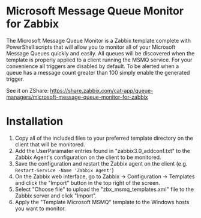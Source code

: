 # Microsoft Message Queue Monitor for Zabbix
The Microsoft Message Queue Monitor is a Zabbix template complete with PowerShell scripts that will allow you to monitor all of your Microsoft Message Queues quickly and easily. All queues will be discovered when the template is properly applied to a client running the MSMQ service. For your convenience all triggers are disabled by default. To be alerted when a queue has a message count greater than 100 simply enable the generated trigger.

See it on ZShare: https://share.zabbix.com/cat-app/queue-managers/microsoft-message-queue-monitor-for-zabbix

# Installation
  1. Copy all of the included files to your preferred template directory on the client that will be monitored.
  2. Add the UserParamater entries found in "zabbix3.0_addconf.txt" to the Zabbix Agent's configuration on the client to be monitored.
  3. Save the configuration and restart the Zabbix agent on the client (e.g. `Restart-Service -Name 'Zabbix Agent'`)
  4. On the Zabbix web interface, go to Zabbix -> Configuration -> Templates and click the "Import" button in the top right of the screen.
  5. Select "Choose file" to upload the "zbx_msmq_templates.xml" file to the Zabbix server and click "Import".
  6. Apply the "Template Microsoft MSMQ" template to the Windows hosts you want to monitor.
